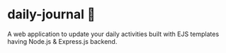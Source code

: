 # daily-journal 📙
A web application to update your daily activities built with EJS templates having Node.js &amp; Express.js backend.
